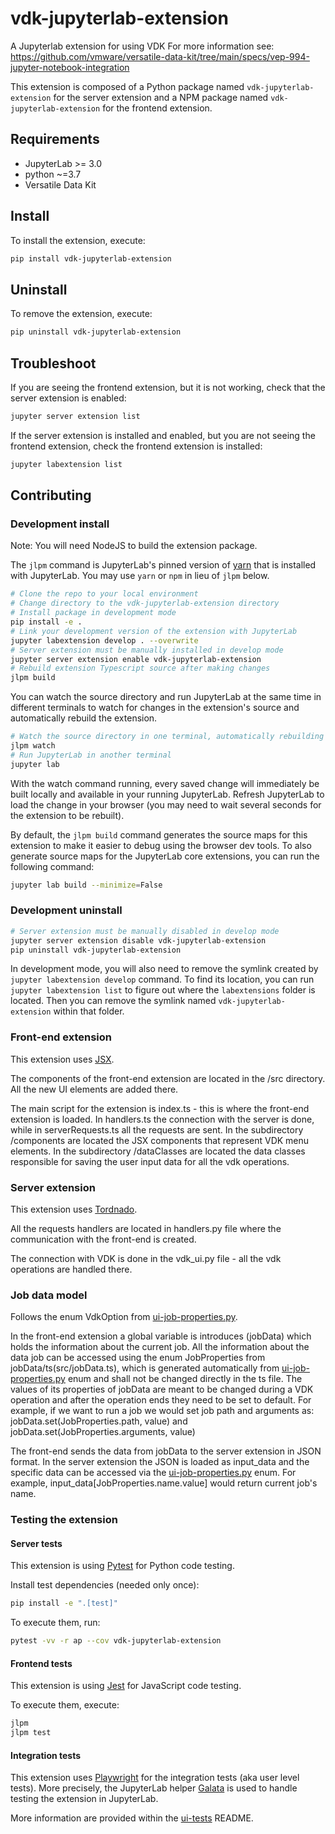 # vdk-jupyterlab-extension

A Jupyterlab extension for using VDK
For more information see: https://github.com/vmware/versatile-data-kit/tree/main/specs/vep-994-jupyter-notebook-integration

This extension is composed of a Python package named `vdk-jupyterlab-extension`
for the server extension and a NPM package named `vdk-jupyterlab-extension`
for the frontend extension.

## Requirements

- JupyterLab >= 3.0
- python ~=3.7
- Versatile Data Kit

## Install

To install the extension, execute:

```bash
pip install vdk-jupyterlab-extension
```

## Uninstall

To remove the extension, execute:

```bash
pip uninstall vdk-jupyterlab-extension
```

## Troubleshoot

If you are seeing the frontend extension, but it is not working, check
that the server extension is enabled:

```bash
jupyter server extension list
```

If the server extension is installed and enabled, but you are not seeing
the frontend extension, check the frontend extension is installed:

```bash
jupyter labextension list
```

## Contributing

### Development install

Note: You will need NodeJS to build the extension package.

The `jlpm` command is JupyterLab's pinned version of
[yarn](https://yarnpkg.com/) that is installed with JupyterLab. You may use
`yarn` or `npm` in lieu of `jlpm` below.

```bash
# Clone the repo to your local environment
# Change directory to the vdk-jupyterlab-extension directory
# Install package in development mode
pip install -e .
# Link your development version of the extension with JupyterLab
jupyter labextension develop . --overwrite
# Server extension must be manually installed in develop mode
jupyter server extension enable vdk-jupyterlab-extension
# Rebuild extension Typescript source after making changes
jlpm build
```

You can watch the source directory and run JupyterLab at the same time in different terminals to watch for changes in the extension's source and automatically rebuild the extension.

```bash
# Watch the source directory in one terminal, automatically rebuilding when needed
jlpm watch
# Run JupyterLab in another terminal
jupyter lab
```

With the watch command running, every saved change will immediately be built locally and available in your running JupyterLab. Refresh JupyterLab to load the change in your browser (you may need to wait several seconds for the extension to be rebuilt).

By default, the `jlpm build` command generates the source maps for this extension to make it easier to debug using the browser dev tools. To also generate source maps for the JupyterLab core extensions, you can run the following command:

```bash
jupyter lab build --minimize=False
```

### Development uninstall

```bash
# Server extension must be manually disabled in develop mode
jupyter server extension disable vdk-jupyterlab-extension
pip uninstall vdk-jupyterlab-extension
```

In development mode, you will also need to remove the symlink created by `jupyter labextension develop`
command. To find its location, you can run `jupyter labextension list` to figure out where the `labextensions`
folder is located. Then you can remove the symlink named `vdk-jupyterlab-extension` within that folder.

### Front-end extension
This extension uses [JSX](https://reactjs.org/docs/introducing-jsx.html).

The components of the front-end extension are located in the /src directory. All the new UI elements are added there.

The main script for the extension is index.ts - this is where the front-end extension is loaded.
In handlers.ts the connection with the server is done, while in serverRequests.ts all the requests are sent.
In the subdirectory /components are located the JSX components that represent VDK menu elements.
In the subdirectory /dataClasses are located the data classes responsible for saving the user input data for all the
vdk operations.


### Server extension
This extension uses [Tordnado](https://www.tornadoweb.org/en/stable/).

All the requests handlers are located in handlers.py file where the communication with the front-end is created.

The connection with VDK is done in the vdk_ui.py file - all the vdk operations are handled there.

### Job data model
Follows the enum VdkOption from [ui-job-properties.py](vdk-jupyterlab-extension/vdk_options/ui_job_properties.py).


In the front-end extension a global variable is introduces (jobData) which holds the information about the current job.
All the information about the data job can be accessed using the enum JobProperties from jobData/ts(src/jobData.ts),
which is generated automatically from  [ui-job-properties.py](vdk-jupyterlab-extension/vdk_options/ui_job_properties.py) enum and
shall not be changed directly in the ts file.
The values of its properties of jobData are meant to be changed during a VDK operation and after the operation ends they need to be set to default.
For example, if we want to run a job we would set job path and arguments  as:
jobData.set(JobProperties.path, value) and jobData.set(JobProperties.arguments, value)

The front-end sends the data from jobData to the server extension in JSON format.
In the server extension the JSON is loaded as input_data and the specific data can be accessed
via the [ui-job-properties.py](vdk-jupyterlab-extension/vdk_options/ui_job_properties.py) enum.
For example, input_data[JobProperties.name.value] would return current job's name.

### Testing the extension

#### Server tests

This extension is using [Pytest](https://docs.pytest.org/) for Python code testing.

Install test dependencies (needed only once):

```sh
pip install -e ".[test]"
```

To execute them, run:

```sh
pytest -vv -r ap --cov vdk-jupyterlab-extension
```

#### Frontend tests

This extension is using [Jest](https://jestjs.io/) for JavaScript code testing.

To execute them, execute:

```sh
jlpm
jlpm test
```

#### Integration tests

This extension uses [Playwright](https://playwright.dev/docs/intro/) for the integration tests (aka user level tests).
More precisely, the JupyterLab helper [Galata](https://github.com/jupyterlab/jupyterlab/tree/master/galata) is used to handle testing the extension in JupyterLab.

More information are provided within the [ui-tests](./ui-tests/README.md) README.
